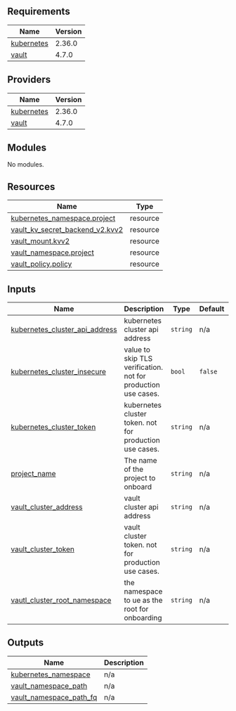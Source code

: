 <!-- BEGIN_TF_DOCS -->
## Requirements

| Name | Version |
|------|---------|
| <a name="requirement_kubernetes"></a> [kubernetes](#requirement\_kubernetes) | 2.36.0 |
| <a name="requirement_vault"></a> [vault](#requirement\_vault) | 4.7.0 |

## Providers

| Name | Version |
|------|---------|
| <a name="provider_kubernetes"></a> [kubernetes](#provider\_kubernetes) | 2.36.0 |
| <a name="provider_vault"></a> [vault](#provider\_vault) | 4.7.0 |

## Modules

No modules.

## Resources

| Name | Type |
|------|------|
| [kubernetes_namespace.project](https://registry.terraform.io/providers/hashicorp/kubernetes/2.36.0/docs/resources/namespace) | resource |
| [vault_kv_secret_backend_v2.kvv2](https://registry.terraform.io/providers/hashicorp/vault/4.7.0/docs/resources/kv_secret_backend_v2) | resource |
| [vault_mount.kvv2](https://registry.terraform.io/providers/hashicorp/vault/4.7.0/docs/resources/mount) | resource |
| [vault_namespace.project](https://registry.terraform.io/providers/hashicorp/vault/4.7.0/docs/resources/namespace) | resource |
| [vault_policy.policy](https://registry.terraform.io/providers/hashicorp/vault/4.7.0/docs/resources/policy) | resource |

## Inputs

| Name | Description | Type | Default | Required |
|------|-------------|------|---------|:--------:|
| <a name="input_kubernetes_cluster_api_address"></a> [kubernetes\_cluster\_api\_address](#input\_kubernetes\_cluster\_api\_address) | kubernetes cluster api address | `string` | n/a | yes |
| <a name="input_kubernetes_cluster_insecure"></a> [kubernetes\_cluster\_insecure](#input\_kubernetes\_cluster\_insecure) | value to skip TLS verification. not for production use cases. | `bool` | `false` | no |
| <a name="input_kubernetes_cluster_token"></a> [kubernetes\_cluster\_token](#input\_kubernetes\_cluster\_token) | kubernetes cluster token. not for production use cases. | `string` | n/a | yes |
| <a name="input_project_name"></a> [project\_name](#input\_project\_name) | The name of the project to onboard | `string` | n/a | yes |
| <a name="input_vault_cluster_address"></a> [vault\_cluster\_address](#input\_vault\_cluster\_address) | vault cluster api address | `string` | n/a | yes |
| <a name="input_vault_cluster_token"></a> [vault\_cluster\_token](#input\_vault\_cluster\_token) | vault cluster token. not for production use cases. | `string` | n/a | yes |
| <a name="input_vautl_cluster_root_namespace"></a> [vautl\_cluster\_root\_namespace](#input\_vautl\_cluster\_root\_namespace) | the namespace  to ue as the root for onboarding | `string` | n/a | yes |

## Outputs

| Name | Description |
|------|-------------|
| <a name="output_kubernetes_namespace"></a> [kubernetes\_namespace](#output\_kubernetes\_namespace) | n/a |
| <a name="output_vault_namespace_path"></a> [vault\_namespace\_path](#output\_vault\_namespace\_path) | n/a |
| <a name="output_vault_namespace_path_fq"></a> [vault\_namespace\_path\_fq](#output\_vault\_namespace\_path\_fq) | n/a |
<!-- END_TF_DOCS -->